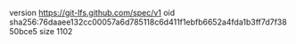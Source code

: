 version https://git-lfs.github.com/spec/v1
oid sha256:76daaee132cc00057a6d785118c6d411f1ebfb6652a4fda1b3ff7d7f3850bce5
size 1102
